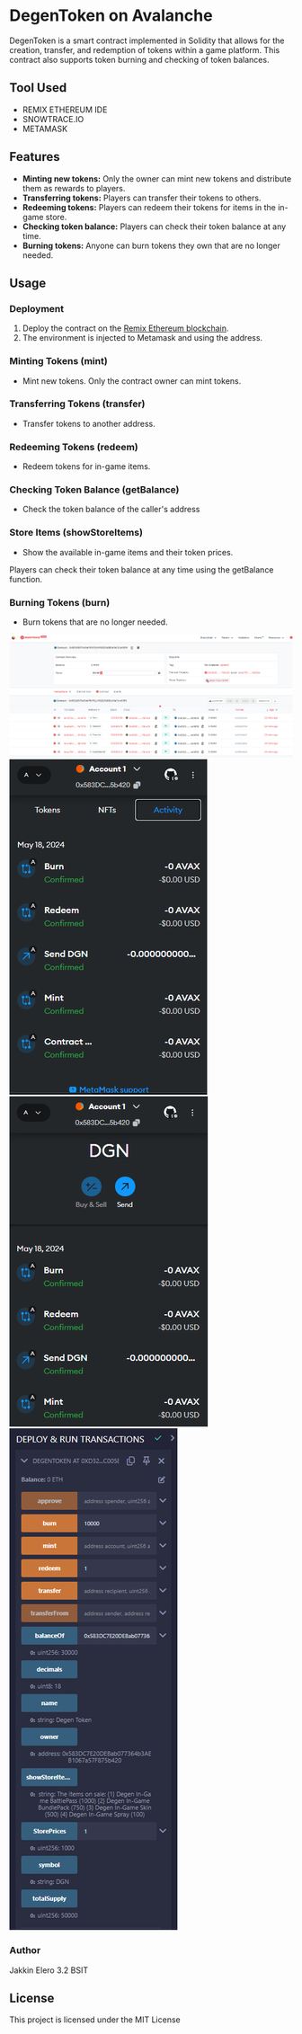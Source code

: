 # DegenToken on Avalanche

DegenToken is a smart contract implemented in Solidity that allows for the creation, transfer, and redemption of tokens within a game platform. This contract also supports token burning and checking of token balances.

## Tool Used

- REMIX ETHEREUM IDE
- SNOWTRACE.IO
- METAMASK

## Features

- **Minting new tokens:** Only the owner can mint new tokens and distribute them as rewards to players.
- **Transferring tokens:** Players can transfer their tokens to others.
- **Redeeming tokens:** Players can redeem their tokens for items in the in-game store.
- **Checking token balance:** Players can check their token balance at any time.
- **Burning tokens:** Anyone can burn tokens they own that are no longer needed.

## Usage

### Deployment

1. Deploy the contract on the [Remix Ethereum blockchain](https://remix.ethereum.org/).
2. The environment is injected to Metamask and using the address.

### Minting Tokens (mint) 
- Mint new tokens. Only the contract owner can mint tokens.
  
### Transferring Tokens (transfer)
- Transfer tokens to another address.
  
### Redeeming Tokens (redeem)
- Redeem tokens for in-game items.

### Checking Token Balance (getBalance)
- Check the token balance of the caller's address

### Store Items (showStoreItems)
- Show the available in-game items and their token prices.

Players can check their token balance at any time using the getBalance function.
### Burning Tokens (burn)
- Burn tokens that are no longer needed.

![Screenshot 2024-05-18 074830](https://github.com/WonSojuPapi/Degen-Token-Module-4/blob/main/DGN/1.png?raw=true)
![Screenshot 2024-05-18 074830](https://github.com/WonSojuPapi/Degen-Token-Module-4/blob/main/DGN/2.png?raw=true)
![Screenshot 2024-05-18 074830](https://github.com/WonSojuPapi/Degen-Token-Module-4/blob/main/DGN/4.png?raw=true)
![Screenshot 2024-05-18 074830](https://github.com/WonSojuPapi/Degen-Token-Module-4/blob/main/DGN/3.png?raw=true)


### Author
Jakkin Elero 3.2 BSIT

## License
This project is licensed under the MIT License
